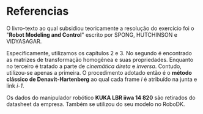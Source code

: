 # Referencias

O livro-texto ao qual subsidiou teoricamente a resolução do exercício foi o "**Robot Modeling and Control**" escrito por SPONG, HUTCHINSON e VIDYASAGAR.

Especificamente, utilizamos os capítulos 2 e 3. No segundo é encontrado as matrizes de transformação homogênea e suas propriedades. Enquanto no terceiro é tratado a parte de *cinemática direta* e *inversa*. Contudo, utilizou-se apenas a primeira. O procedimento adotado então é o **método clássico de Denavit-Hartenberg** ao qual cada frame *i* é atribuído na junta e link *i-1*.

Os dados do manipulador robótico **KUKA LBR iiwa 14 820** são retirados do datasheet da empresa. Também se utilizou do seu modelo no RoboDK.
